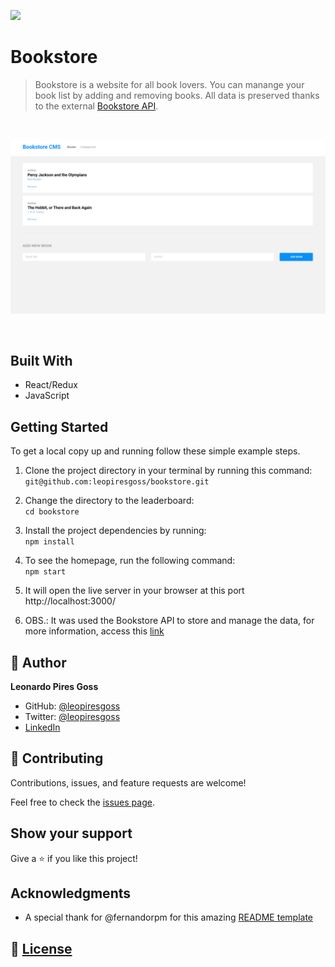 ![](https://img.shields.io/badge/Microverse-blueviolet)

# Bookstore

> Bookstore is a website for all book lovers. You can manange your book list by adding and removing books. All data is preserved thanks to the external [Bookstore API](https://www.notion.so/Bookstore-API-51ea269061f849118c65c0a53e88a739).

<br>

![desktop image](images/screenshot.png)

<br>

## Built With

- React/Redux
- JavaScript

## Getting Started

To get a local copy up and running follow these simple example steps. 

1. Clone the project directory in your terminal by running this command: <br>
`git@github.com:leopiresgoss/bookstore.git`

1. Change the directory to the leaderboard: <br>
`cd bookstore`

3. Install the project dependencies by running: <br>
`npm install`

4. To see the homepage, run the following command: <br>
`npm start`

5. It will open the live server in your browser at this port http://localhost:3000/

6. OBS.: It was used the Bookstore API to store and manage the data, for more information, access this [link](https://www.notion.so/Bookstore-API-51ea269061f849118c65c0a53e88a739)

## 👤 Author

**Leonardo Pires Goss**

- GitHub: [@leopiresgoss](https://github.com/leopiresgoss)
- Twitter: [@leopiresgoss](https://twitter.com/leonardopgoss)
- [LinkedIn](https://www.linkedin.com/in/leonardogoss/)


## 🤝 Contributing

Contributions, issues, and feature requests are welcome!

Feel free to check the [issues page](../../issues/).

## Show your support

Give a ⭐️ if you like this project!

## Acknowledgments

- A special thank for @fernandorpm for this amazing [README template](https://github.com/microverseinc/readme-template)

## 📝 [License](./LICENSE)